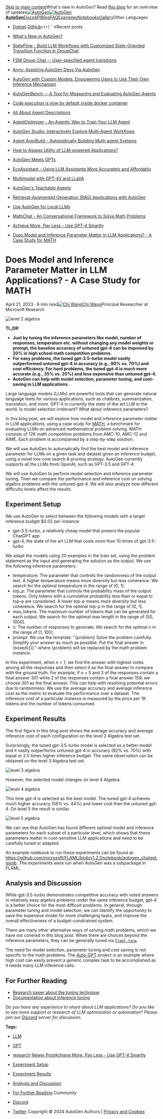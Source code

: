 
[Skip to main content](#__docusaurus_skipToContent_fallback)What's new in AutoGen? Read [this blog](/autogen/blog/2024/03/03/AutoGen-Update) for an overview of updates[![AutoGen](/autogen/img/ag.svg)![AutoGen](/autogen/img/ag.svg)**AutoGen**](/autogen/)[Docs](/autogen/docs/Getting-Started)[API](/autogen/docs/reference/agentchat/conversable_agent)[Blog](/autogen/blog)[FAQ](/autogen/docs/FAQ)[Examples](/autogen/docs/Examples)[Notebooks](/autogen/docs/notebooks)[Gallery](/autogen/docs/Gallery)Other Languages

* [Dotnet](https://microsoft.github.io/autogen-for-net/)
[GitHub](https://github.com/microsoft/autogen)`ctrl``K`Recent posts

* [What's New in AutoGen?](/autogen/blog/2024/03/03/AutoGen-Update)
* [StateFlow - Build LLM Workflows with Customized State-Oriented Transition Function in GroupChat](/autogen/blog/2024/02/29/StateFlow)
* [FSM Group Chat -- User-specified agent transitions](/autogen/blog/2024/02/11/FSM-GroupChat)
* [Anny: Assisting AutoGen Devs Via AutoGen](/autogen/blog/2024/02/02/AutoAnny)
* [AutoGen with Custom Models: Empowering Users to Use Their Own Inference Mechanism](/autogen/blog/2024/01/26/Custom-Models)
* [AutoGenBench -- A Tool for Measuring and Evaluating AutoGen Agents](/autogen/blog/2024/01/25/AutoGenBench)
* [Code execution is now by default inside docker container](/autogen/blog/2024/01/23/Code-execution-in-docker)
* [All About Agent Descriptions](/autogen/blog/2023/12/29/AgentDescriptions)
* [AgentOptimizer - An Agentic Way to Train Your LLM Agent](/autogen/blog/2023/12/23/AgentOptimizer)
* [AutoGen Studio: Interactively Explore Multi-Agent Workflows](/autogen/blog/2023/12/01/AutoGenStudio)
* [Agent AutoBuild - Automatically Building Multi-agent Systems](/autogen/blog/2023/11/26/Agent-AutoBuild)
* [How to Assess Utility of LLM-powered Applications?](/autogen/blog/2023/11/20/AgentEval)
* [AutoGen Meets GPTs](/autogen/blog/2023/11/13/OAI-assistants)
* [EcoAssistant - Using LLM Assistants More Accurately and Affordably](/autogen/blog/2023/11/09/EcoAssistant)
* [Multimodal with GPT-4V and LLaVA](/autogen/blog/2023/11/06/LMM-Agent)
* [AutoGen's Teachable Agents](/autogen/blog/2023/10/26/TeachableAgent)
* [Retrieval-Augmented Generation (RAG) Applications with AutoGen](/autogen/blog/2023/10/18/RetrieveChat)
* [Use AutoGen for Local LLMs](/autogen/blog/2023/07/14/Local-LLMs)
* [MathChat - An Conversational Framework to Solve Math Problems](/autogen/blog/2023/06/28/MathChat)
* [Achieve More, Pay Less - Use GPT-4 Smartly](/autogen/blog/2023/05/18/GPT-adaptive-humaneval)
* [Does Model and Inference Parameter Matter in LLM Applications? - A Case Study for MATH](/autogen/blog/2023/04/21/LLM-tuning-math)
# Does Model and Inference Parameter Matter in LLM Applications? - A Case Study for MATH

April 21, 2023 · 6 min read[![Chi Wang](https://github.com/sonichi.png)](https://www.linkedin.com/in/chi-wang-49b15b16/)[Chi Wang](https://www.linkedin.com/in/chi-wang-49b15b16/)Principal Researcher at Microsoft Research

![level 2 algebra](/autogen/assets/images/level2algebra-659ba95286432d9945fc89e84d606797.png)

**TL;DR:**

* **Just by tuning the inference parameters like model, number of responses, temperature etc. without changing any model weights or prompt, the baseline accuracy of untuned gpt-4 can be improved by 20% in high school math competition problems.**
* **For easy problems, the tuned gpt-3.5-turbo model vastly outperformed untuned gpt-4 in accuracy (e.g., 90% vs. 70%) and cost efficiency. For hard problems, the tuned gpt-4 is much more accurate (e.g., 35% vs. 20%) and less expensive than untuned gpt-4.**
* **AutoGen can help with model selection, parameter tuning, and cost-saving in LLM applications.**

Large language models (LLMs) are powerful tools that can generate natural language texts for various applications, such as chatbots, summarization, translation, and more. GPT-4 is currently the state of the art LLM in the world. Is model selection irrelevant? What about inference parameters?

In this blog post, we will explore how model and inference parameter matter in LLM applications, using a case study for [MATH](https://datasets-benchmarks-proceedings.neurips.cc/paper/2021/hash/be83ab3ecd0db773eb2dc1b0a17836a1-Abstract-round2.html), a benchmark for evaluating LLMs on advanced mathematical problem solving. MATH consists of 12K math competition problems from AMC-10, AMC-12 and AIME. Each problem is accompanied by a step-by-step solution.

We will use AutoGen to automatically find the best model and inference parameter for LLMs on a given task and dataset given an inference budget, using a novel low-cost search & pruning strategy. AutoGen currently supports all the LLMs from OpenAI, such as GPT-3.5 and GPT-4.

We will use AutoGen to perform model selection and inference parameter tuning. Then we compare the performance and inference cost on solving algebra problems with the untuned gpt-4. We will also analyze how different difficulty levels affect the results.

## Experiment Setup[​](#experiment-setup "Direct link to Experiment Setup")

We use AutoGen to select between the following models with a target inference budget $0.02 per instance:

* gpt-3.5-turbo, a relatively cheap model that powers the popular ChatGPT app
* gpt-4, the state of the art LLM that costs more than 10 times of gpt-3.5-turbo

We adapt the models using 20 examples in the train set, using the problem statement as the input and generating the solution as the output. We use the following inference parameters:

* temperature: The parameter that controls the randomness of the output text. A higher temperature means more diversity but less coherence. We search for the optimal temperature in the range of [0, 1].
* top\_p: The parameter that controls the probability mass of the output tokens. Only tokens with a cumulative probability less than or equal to top-p are considered. A lower top-p means more diversity but less coherence. We search for the optimal top-p in the range of [0, 1].
* max\_tokens: The maximum number of tokens that can be generated for each output. We search for the optimal max length in the range of [50, 1000].
* n: The number of responses to generate. We search for the optimal n in the range of [1, 100].
* prompt: We use the template: "{problem} Solve the problem carefully. Simplify your answer as much as possible. Put the final answer in \boxed{{}}." where {problem} will be replaced by the math problem instance.

In this experiment, when n > 1, we find the answer with highest votes among all the responses and then select it as the final answer to compare with the ground truth. For example, if n = 5 and 3 of the responses contain a final answer 301 while 2 of the responses contain a final answer 159, we choose 301 as the final answer. This can help with resolving potential errors due to randomness. We use the average accuracy and average inference cost as the metric to evaluate the performance over a dataset. The inference cost of a particular instance is measured by the price per 1K tokens and the number of tokens consumed.

## Experiment Results[​](#experiment-results "Direct link to Experiment Results")

The first figure in this blog post shows the average accuracy and average inference cost of each configuration on the level 2 Algebra test set.

Surprisingly, the tuned gpt-3.5-turbo model is selected as a better model and it vastly outperforms untuned gpt-4 in accuracy (92% vs. 70%) with equal or 2.5 times higher inference budget.
The same observation can be obtained on the level 3 Algebra test set.

![level 3 algebra](/autogen/assets/images/level3algebra-94e87a683ac8832ac7ae6f41f30131a4.png)

However, the selected model changes on level 4 Algebra.

![level 4 algebra](/autogen/assets/images/level4algebra-492beb22490df30d6cc258f061912dcd.png)

This time gpt-4 is selected as the best model. The tuned gpt-4 achieves much higher accuracy (56% vs. 44%) and lower cost than the untuned gpt-4.
On level 5 the result is similar.

![level 5 algebra](/autogen/assets/images/level5algebra-8fba701551334296d08580b4b489fe56.png)

We can see that AutoGen has found different optimal model and inference parameters for each subset of a particular level, which shows that these parameters matter in cost-sensitive LLM applications and need to be carefully tuned or adapted.

An example notebook to run these experiments can be found at: <https://github.com/microsoft/FLAML/blob/v1.2.1/notebook/autogen_chatgpt.ipynb>. The experiments were run when AutoGen was a subpackage in FLAML.

## Analysis and Discussion[​](#analysis-and-discussion "Direct link to Analysis and Discussion")

While gpt-3.5-turbo demonstrates competitive accuracy with voted answers in relatively easy algebra problems under the same inference budget, gpt-4 is a better choice for the most difficult problems. In general, through parameter tuning and model selection, we can identify the opportunity to save the expensive model for more challenging tasks, and improve the overall effectiveness of a budget-constrained system.

There are many other alternative ways of solving math problems, which we have not covered in this blog post. When there are choices beyond the inference parameters, they can be generally tuned via [`flaml.tune`](https://microsoft.github.io/FLAML/docs/Use-Cases/Tune-User-Defined-Function).

The need for model selection, parameter tuning and cost saving is not specific to the math problems. The [Auto-GPT](https://github.com/Significant-Gravitas/Auto-GPT) project is an example where high cost can easily prevent a generic complex task to be accomplished as it needs many LLM inference calls.

## For Further Reading[​](#for-further-reading "Direct link to For Further Reading")

* [Research paper about the tuning technique](https://arxiv.org/abs/2303.04673)
* [Documentation about inference tuning](/autogen/docs/Use-Cases/enhanced_inference)

*Do you have any experience to share about LLM applications? Do you like to see more support or research of LLM optimization or automation? Please join our [Discord](https://discord.gg/pAbnFJrkgZ) server for discussion.*

**Tags:**

* [LLM](/autogen/blog/tags/llm)
* [GPT](/autogen/blog/tags/gpt)
* [research](/autogen/blog/tags/research)
[Newer PostAchieve More, Pay Less - Use GPT-4 Smartly](/autogen/blog/2023/05/18/GPT-adaptive-humaneval)

* [Experiment Setup](#experiment-setup)
* [Experiment Results](#experiment-results)
* [Analysis and Discussion](#analysis-and-discussion)
* [For Further Reading](#for-further-reading)
Community

* [Discord](https://discord.gg/pAbnFJrkgZ)
* [Twitter](https://twitter.com/pyautogen)
Copyright © 2024 AutoGen Authors | [Privacy and Cookies](https://go.microsoft.com/fwlink/?LinkId=521839)
